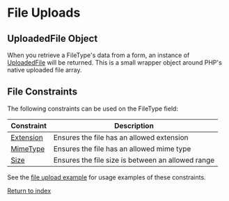 # File Uploads

## UploadedFile Object

When you retrieve a FileType's data from a form, an instance of [UploadedFile](/src/UploadedFile.php) will be returned.
This is a small wrapper object around PHP's native uploaded file array.

## File Constraints

The following constraints can be used on the FileType field:

| Constraint                                      | Description                                       |
|-------------------------------------------------|---------------------------------------------------|
| [Extension](/src/Constraint/File/Extension.php) | Ensures the file has an allowed extension         |
| [MimeType](/src/Constraint/File/MimeType.php)   | Ensures the file has an allowed mime type         |
| [Size](/src/Constraint/File/MimeType.php)       | Ensures the file size is between an allowed range |

See the [file upload example](/examples/fileupload/index.php) for usage examples of these constraints.

[Return to index](index.md)
